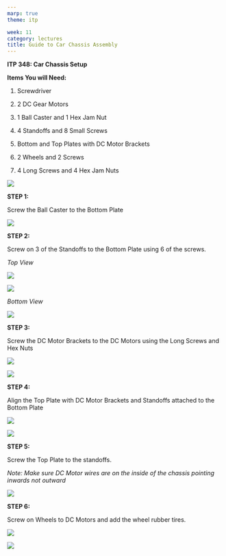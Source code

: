 ```yaml
---
marp: true
theme: itp

week: 11
category: lectures
title: Guide to Car Chassis Assembly
---
```


**ITP 348: Car Chassis Setup**

**Items You will Need:**

1.  Screwdriver

2.  2 DC Gear Motors

3.  1 Ball Caster and 1 Hex Jam Nut

4.  4 Standoffs and 8 Small Screws

5.  Bottom and Top Plates with DC Motor Brackets

6.  2 Wheels and 2 Screws

7.  4 Long Screws and 4 Hex Jam Nuts

![](media/c7cbec04e8eb2bfc5708d466e2ac705d.png)

**STEP 1:**

Screw the Ball Caster to the Bottom Plate

![](media/d4885311ab7a43d46a3035689fcfd7f4.jpg)

**STEP 2:**

Screw on 3 of the Standoffs to the Bottom Plate using 6 of the screws.

*Top View*

![](media/8c481584b3bbfe36d2092d0c39cca46c.jpg)

![](media/da932b50dda027b65e1a2724b6f53415.jpg)

*Bottom View*

![](media/dca82f235a741b1534f81c5ad4fe8dfe.jpg)

**STEP 3:**

Screw the DC Motor Brackets to the DC Motors using the Long Screws and Hex Nuts

![](media/ca378b55e3a4180eeb95efdd73fafddd.jpg)

![](media/17d3e93effc3c8ba7fa6a97362dd0eba.jpg)

**STEP 4:**

Align the Top Plate with DC Motor Brackets and Standoffs attached to the Bottom
Plate

![](media/7a8d1f17a1c6233a8143f056c6b3f0bc.jpg)

![](media/cd162a4e8f12a6a2e828e31dc17e1bd6.jpg)

**STEP 5:**

Screw the Top Plate to the standoffs.

*Note: Make sure DC Motor wires are on the inside of the chassis pointing
inwards not outward*

![](media/b47bafe129f196ea279d7a423f365106.jpg)

**STEP 6:**

Screw on Wheels to DC Motors and add the wheel rubber tires.

![](media/75230dba370e9f156209643918d2aeea.jpg)

![](media/555c117f7e3ac01c870d992c6e08c129.jpg)
